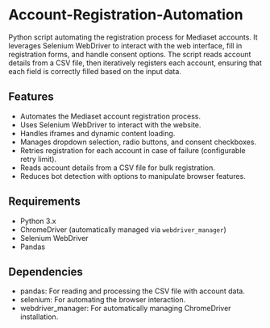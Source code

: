 # Account-Registration-Automation
Python script automating the registration process for Mediaset accounts. It leverages Selenium WebDriver to interact with the web interface, fill in registration forms, and handle consent options. The script reads account details from a CSV file, then iteratively registers each account, ensuring that each field is correctly filled based on the input data.

## Features

- Automates the Mediaset account registration process.
- Uses Selenium WebDriver to interact with the website.
- Handles iframes and dynamic content loading.
- Manages dropdown selection, radio buttons, and consent checkboxes.
- Retries registration for each account in case of failure (configurable retry limit).
- Reads account details from a CSV file for bulk registration.
- Reduces bot detection with options to manipulate browser features.

## Requirements

- Python 3.x
- ChromeDriver (automatically managed via `webdriver_manager`)
- Selenium WebDriver
- Pandas

## Dependencies

- pandas: For reading and processing the CSV file with account data.
- selenium: For automating the browser interaction.
- webdriver_manager: For automatically managing ChromeDriver installation.
